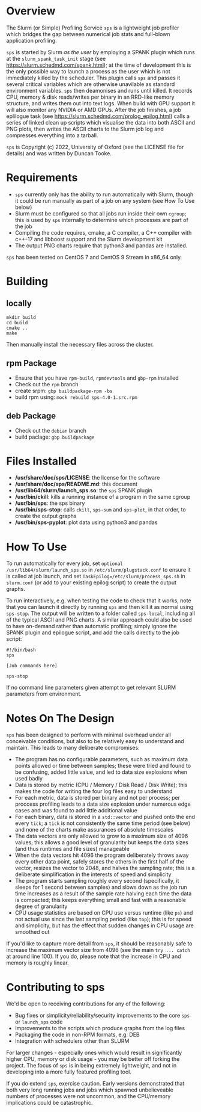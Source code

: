 # Overview

The Slurm (or Simple) Profiling Service `sps` is a lightweight job profiler which bridges the gap between numerical job stats and full-blown application profiling.

`sps` is started by Slurm *as the user* by employing a SPANK plugin which runs at the `slurm_spank_task_init` stage (see https://slurm.schedmd.com/spank.html); at the time of development this is the only possible way to launch a process as the user which is not immediately killed by the scheduler. This plugin calls `sps` and passes it several critical variables which are otherwise unavilable as standard environment variables. `sps` then deamonises and runs until killed. It records CPU, memory & disk reads/writes per binary in an RRD-like memory structure, and writes them out into text logs. When build with GPU support it will also monitor any NVIDIA or AMD GPUs. After the job finishes, a job eplilogue task (see https://slurm.schedmd.com/prolog_epilog.html) calls a series of linked clean up scripts which visualise the data into both ASCII and PNG plots, then writes the ASCII charts to the Slurm job log and compresses everything into a tarball.

`sps` is Copyright (c) 2022, University of Oxford (see the LICENSE file for details) and was written by Duncan Tooke.

# Requirements

- `sps` currently only has the ability to run automatically with Slurm, though it could be run manually as part of a job on any system (see How To Use below)
- Slurm must be configured so that all jobs run inside their own `cgroup`; this is used by `sps` internally to determine which processes are part of the job
- Compiling the code requires, cmake, a C compiler, a C++ compiler with c++-17 and libboost support and the Slurm development kit
- The output PNG charts require that python3 and pandas are installed.

`sps` has been tested on CentOS 7 and CentOS 9 Stream in x86_64 only.

# Building
## locally
```
mkdir build
cd build
cmake ..
make
```
Then manually install the necessary files across the cluster.

## rpm Package

- Ensure that you have `rpm-build`, `rpmdevtools` and `gbp-rpm` installed
- Check out the `rpm` branch
- create srpm: `gbp buildpackage-rpm -bs`
- build rpm using: `mock rebuild sps-4.0-1.src.rpm`

## deb Package

- Check out the `debian` branch
- build paclage: `gbp buildpackage`

# Files Installed

- **/usr/share/doc/sps/LICENSE**: the license for the software
- **/usr/share/doc/sps/README.md**: this document
- **/usr/lib64/slurm/launch_sps.so**: the `sps` SPANK plugin
- **/usr/bin/ckill**: kills a running instance of a program in the same cgroup
- **/usr/bin/sps**: the sps binary
- **/usr/bin/sps-stop**: calls `ckill`, `sps-sum` and `sps-plot`, in that order, to create the output graphs
- **/usr/bin/sps-pyplot**: plot data using python3 and pandas

# How To Use

To run automatically for every job, set `optional /usr/lib64/slurm/launch_sps.so` in `/etc/slurm/plugstack.conf` to ensure it is called at job launch, and set `TaskEpilog=/etc/slurm/process_sps.sh` in `slurm.conf` (or add to your existing epilog script) to create the output graphs.

To run interactively, e.g. when testing the code to check that it works, note that you can launch it directly by running `sps` and then kill it as normal using `sps-stop`. The output will be written to a folder called `sps-local`, including all of the typical ASCII and PNG charts. A similar approach could also be used to have on-demand rather than automatic profiling; simply ignore the SPANK plugin and epilogue script, and add the calls directly to the job script:

```
#!/bin/bash
sps

[Job commands here]

sps-stop
``` 

If no command line parameters given attempt to get relevant SLURM parameters from environment.

# Notes On The Design

`sps` has been designed to perform with minimal overhead under all conceivable conditions, but also to be relatively easy to understand and maintain. This leads to many deliberate compromises:

- The program has no configurable parameters, such as maximum data points allowed or time between samples; these were tried and found to be confusing, added little value, and led to data size explosions when used badly
- Data is stored by metric (CPU / Memory / Disk Read / Disk Write); this makes the code for writing the four log files easy to understand
- For each metric, data is stored per binary and not per process; per proccess profiling leads to a data size explosion under numerous edge cases and was found to add little additional value
- For each binary, data is stored in a `std::vector` and pushed onto the end every `tick`; a `tick` is not consistently the same time period (see below) and none of the charts make assurances of absolute timescales
- The data vectors are only allowed to grow to a maximum size of 4096 values; this allows a good level of granularity but keeps the data sizes (and thus runtimes and file sizes) manageable
- When the data vectors hit 4096 the program deliberately throws away every other data point, safely stores the others in the first half of the vector, resizes the vector to 2048, and halves the sampling rate; this is a deliberate simplification in the interests of speed and simplicity
- The program starts sampling roughly every second (specifically, it sleeps for 1 second between samples) and slows down as the job run time increases as a result of the sample rate halving each time the data is compacted; this keeps everything small and fast with a reasonable degree of granularity
- CPU usage statistics are based on CPU use versus runtime (like `ps`) and not actual use since the last sampling period (like `top`); this is for speed and simplicity, but has the effect that sudden changes in CPU usage are smoothed out

If you'd like to capture more detail from `sps`, it should be reasonably safe to increase the maximum vector size from 4096 (see the main `try ... catch` at around line 100). If you do, please note that the increase in CPU and memory is roughly linear.

# Contributing to sps

We'd be open to receiving contributions for any of the following:

- Bug fixes or simplicity/reliability/security improvements to the core `sps` or `launch_sps` code
- Improvements to the scripts which produce graphs from the log files
- Packaging the code in non-RPM formats, e.g. DEB
- Integration with schedulers other than SLURM 

For larger changes - especially ones which would result in significantly higher CPU, memory or disk usage - you may be better off forking the project. The focus of `sps` is in being extremely lightweight, and not in developing into a more fully featured profiling tool.

If you do extend `sps`, exercise caution. Early versions demonstrated that both very long running jobs and jobs which spawned unbelieveable numbers of processes were not uncommon, and the CPU/memory implications could be catastrophic.
